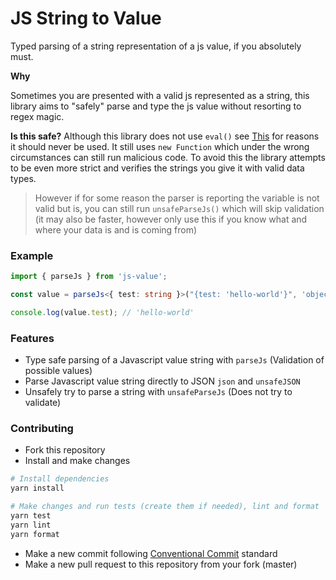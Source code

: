 # JS String to Value

Typed parsing of a string representation of a js value, if you absolutely must.

**Why**

Sometimes you are presented with a valid js represented as a string, this library aims to "safely" parse and type the js value without resorting to regex magic.

**Is this safe?**
Although this library does not use `eval()` see [This](https://developer.mozilla.org/en-US/docs/Web/JavaScript/Reference/Global_Objects/eval) for reasons it should never be used. It still uses `new Function` which under the wrong circumstances can still run malicious code. To avoid this the library attempts to be even more strict and verifies the strings you give it with valid data types.

> However if for some reason the parser is reporting the variable is not valid but is, you can still run `unsafeParseJs()` which will skip validation (it may also be faster, however only use this if you know what and where your data is and is coming from)

### Example

```typescript
import { parseJs } from 'js-value';

const value = parseJs<{ test: string }>("{test: 'hello-world'}", 'object');

console.log(value.test); // 'hello-world'
```

### Features

- Type safe parsing of a Javascript value string with `parseJs` (Validation of possible values)
- Parse Javascript value string directly to JSON `json` and `unsafeJSON`
- Unsafely try to parse a string with `unsafeParseJs` (Does not try to validate)

### Contributing

- Fork this repository
- Install and make changes

```bash
# Install dependencies
yarn install

# Make changes and run tests (create them if needed), lint and format
yarn test
yarn lint
yarn format
```

- Make a new commit following [Conventional Commit](https://www.conventionalcommits.org/en/v1.0.0/) standard
- Make a new pull request to this repository from your fork (master)
